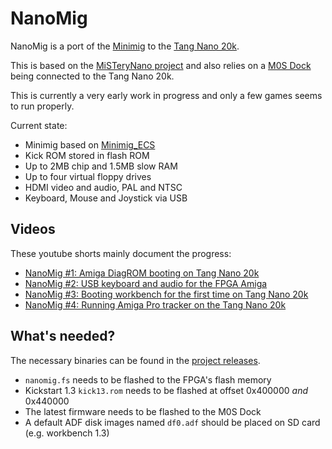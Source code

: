 # NanoMig

NanoMig is a port of the [Minimig](https://en.wikipedia.org/wiki/Minimig) to the [Tang Nano 20k](https://wiki.sipeed.com/hardware/en/tang/tang-nano-20k/nano-20k.html).

This is based on the [MiSTeryNano project](https://github.com/harbaum/MiSTeryNano/) and also relies on a [M0S Dock](https://wiki.sipeed.com/hardware/en/maixzero/m0s/m0s.html) being connected to the Tang Nano 20k.

This is currently a very early work in progress and only a few games seems to run properly.

Current state:

  * Minimig based on [Minimig_ECS](https://github.com/emard/Minimig_ECS)
  * Kick ROM stored in flash ROM
  * Up to 2MB chip and 1.5MB slow RAM
  * Up to four virtual floppy drives
  * HDMI video and audio, PAL and NTSC
  * Keyboard, Mouse and Joystick via USB

## Videos

These youtube shorts mainly document the progress:

  * [NanoMig #1: Amiga DiagROM booting on Tang Nano 20k](https://www.youtube.com/shorts/ti7aLr5Kjqc)
  * [NanoMig #2: USB keyboard and audio for the FPGA Amiga](https://www.youtube.com/shorts/5n52x6f5NDI)
  * [NanoMig #3: Booting workbench for the first time on Tang Nano 20k](https://www.youtube.com/shorts/ZvdcHXi-k2g)
  * [NanoMig #4: Running Amiga Pro tracker on the Tang Nano 20k](https://www.youtube.com/shorts/00sgeovKQa4)

## What's needed?

The necessary binaries can be found in the [project releases](https://github.com/harbaum/NanoMig/releases).

  * ```nanomig.fs``` needs to be flashed to the FPGA's flash memory
  * Kickstart 1.3 ```kick13.rom``` needs to be flashed at offset 0x400000 _and_ 0x440000
  * The latest firmware needs to be flashed to the M0S Dock
  * A default ADF disk images named ```df0.adf``` should be placed on SD card (e.g. workbench 1.3)
